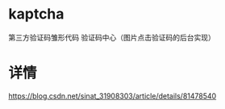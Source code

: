 # kaptcha
第三方验证码雏形代码
验证码中心（图片点击验证码的后台实现）

# 详情
https://blog.csdn.net/sinat_31908303/article/details/81478540
